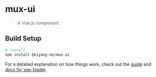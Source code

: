 # mux-ui

> A Vue.js  component

## Build Setup

``` bash
# install
npm install @niyang-es/mux-ui

```

For a detailed explanation on how things work, check out the [guide](http://vuejs-templates.github.io/webpack/) and [docs for vue-loader](http://vuejs.github.io/vue-loader).

